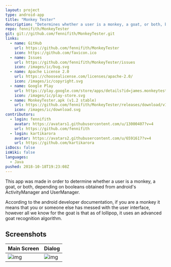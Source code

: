 ```yaml
---
layout: project
type: android-app
title: "Monkey Tester"
description: "Determines whether a user is a monkey, a goat, or both, based on values obtained from android's ActivityManager and UserManager."
repo: fennifith/MonkeyTester
git: git://github.com/fennifith/MonkeyTester.git
links:
  - name: GitHub
    url: https://github.com/fennifith/MonkeyTester
    icon: https://github.com/favicon.ico
  - name: Issues
    url: https://github.com/fennifith/MonkeyTester/issues
    icon: /images/ic/bug.svg
  - name: Apache License 2.0
    url: https://choosealicense.com/licenses/apache-2.0/
    icon: /images/ic/copyright.svg
  - name: Google Play
    url: https://play.google.com/store/apps/details?id=james.monkeytester
    icon: /images/ic/play-store.svg
  - name: MonkeyTester.apk (v1.2 stable)
    url: https://github.com/fennifith/MonkeyTester/releases/download/v1.2/MonkeyTester.apk
    icon: /images/ic/download.svg
contributors:
  - login: fennifith
    avatar: https://avatars1.githubusercontent.com/u/13000407?v=4
    url: https://github.com/fennifith
  - login: kartikarora
    avatar: https://avatars2.githubusercontent.com/u/6591617?v=4
    url: https://github.com/kartikarora
isDocs: false
isWiki: false
languages:
  - Java
pushed: 2018-10-18T19:23:08Z
---
```


This app was made in order to determine whether a user is a monkey, a goat, or both, depending on booleans obtained from android's ActivityManager and UserManager.

According to the android developer documentation, if you are a monkey it means that you or someone else has messed with the user interface, however all we know for the goat is that as of lollipop, it uses an advanced goat recognition algorithm.

## Screenshots

|Main Screen|Dialog|
|-----|-----|
|![img](https://raw.githubusercontent.com/fennifith/MonkeyTester/master/./.github/images/main.png?raw=true)|![img](https://raw.githubusercontent.com/fennifith/MonkeyTester/master/./.github/images/dialog.png?raw=true)|

